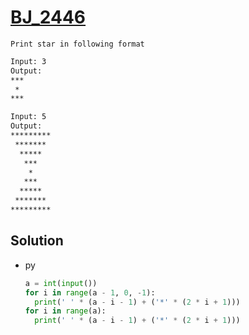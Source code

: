 # [BJ_2446](https://acmicpc.net/problem/2446)

```en
Print star in following format
```

```txt
Input: 3
Output:
***
 *
***

Input: 5
Output:
*********
 *******
  *****
   ***
    *
   ***
  *****
 *******
*********
```

## Solution

* py

  ```py
  a = int(input())
  for i in range(a - 1, 0, -1):
    print(' ' * (a - i - 1) + ('*' * (2 * i + 1)))
  for i in range(a):
    print(' ' * (a - i - 1) + ('*' * (2 * i + 1)))
  ```
